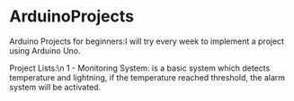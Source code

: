 # ArduinoProjects
Arduino Projects for beginners:I will try every week to implement a project using Arduino Uno.


Project Lists:\n
1 - Monitoring System: is a basic system which detects temperature and lightning, if the temperature reached threshold, the alarm system will be activated.
